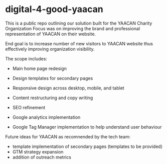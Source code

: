 # digital-4-good-yaacan
This is a public repo outlining our solution built for the YAACAN Charity Organization
Focus was on improving the brand and professional representation of YAACAN on their website.  

End goal is to increase number of new visitors to YAACAN website thus effectively improving organization visibility. 

The scope includes: 

- Main home page redesign 

- Design templates for secondary pages 

- Responsive design across desktop, mobile, and tablet 

- Content restructuring and copy writing 

- SEO refinement  

- Google analytics implementation

- Google Tag Manager implementation to help understand user behaviour 


Future ideas for YAACAN as recomnended by the tech team:
- template implementation of secondary pages (templates to be provided) 
- GTM strategy expansion
- addition of outreach metrics

